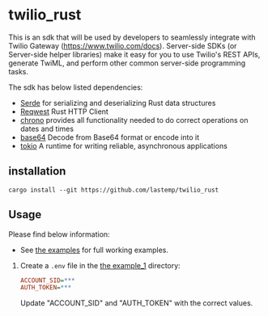 # twilio_rust

This is an sdk that will be used by developers to seamlessly integrate with Twilio Gateway (https://www.twilio.com/docs).
Server-side SDKs (or Server-side helper libraries) make it easy for you to use Twilio's REST APIs, generate TwiML, and perform other common server-side programming tasks.

The sdk has below listed dependencies:
- [Serde](https://github.com/serde-rs/serde) for serializing and deserializing Rust data structures
- [Reqwest](https://github.com/seanmonstar/reqwest) Rust HTTP Client
- [chrono](https://github.com/chronotope/chrono) provides all functionality needed to do correct operations on dates and times
- [base64](https://github.com/marshallpierce/rust-base64) Decode from Base64 format or encode into it
- [tokio](https://github.com/tokio-rs/tokio) A runtime for writing reliable, asynchronous applications

## installation

```
cargo install --git https://github.com/lastemp/twilio_rust
```

## Usage

Please find below information:

   - See [the examples](./examples/) for full working examples.
   
1. Create a `.env` file in the [the example_1](./examples/example_1/) directory:

   ```ini
   ACCOUNT_SID=***
   AUTH_TOKEN=***
   ```

   Update "ACCOUNT_SID" and "AUTH_TOKEN" with the correct values.   
 